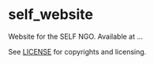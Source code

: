 # self_website
Website for the SELF NGO. Available at ...

See [LICENSE](LICENSE.txt) for copyrights and licensing.